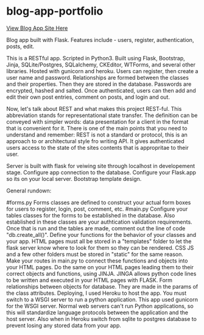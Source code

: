 # blog-app-portfolio

[View Blog App Site Here](https://jd-blog-app-portfolio.herokuapp.com/)

Blog app built with Flask. Features include - users, register, authentication, posts, edit.

This is a RESTful app. Scripted in Python3. Built using Flask, Bootstrap, Jinja, SQLite/Postgres, SQLalchemy, CKEditor, WTForms, and several other libraries. Hosted with gunicorn and heroku. Users can register, then create a user name and password. Relationships are formed between the classes and their properties. Then they are stored in the database. Passwords are encrypted, hashed and salted. Once authenticated, users can then add and edit their own post entries, comment on posts, and login and out.

Now, let's talk about REST and what makes this project REST-ful. This abbreviation stands for representational state transfer. The definition can be conveyed with simpler words: data presentation for a client in the format that is convenient for it. There is one of the main points that you need to understand and remember: REST is not a standard or protocol, this is an approach to or architectural style fro writing API. It gives authenticated users access to the state of the sites contents that is appropritae to their user.

Server is built with flask for veiwing site through localhost in developement stage. Configure app connection to the database. Configure your Flask.app so its on your local server. Bootstrap template design.

General rundown:

#forms.py Forms classes are defined to construct your actual form boxes for users to register, login, post, comment, etc. #main.py Configure your tables classes for the forms to be established in the database. Also established in these classes are your authtication validation requirements. Once that is run and the tables are made, comment out the line of code "db.create_all()". Define your functions for the behavior of your classes and your app. HTML pages must all be stored in a "templates" folder to let the flask server know where to look for them so they can be rendered. CSS JS and a few other folders must be stored in "static" for the same reason. Make your routes in main.py to connect these functions and objects into your HTML pages. Do the same on your HTML pages leading them to their correct objects and functions, using JINJA. JINGA allows python code lines to be written and executed in your HTML pages with FLASK. Form relationships between objects for database. They are made in the params of the class attributes. Deploying, I used Heroku to host the app. You must switch to a WSGI server to run a python application. This app used gunicorn for the WSGI server. Normal web servers can't run Python applications, so this will standardize language protocols between the application and the host server. Also when in Heroku switch from sqlite to postgres database to prevent losing any stored data from your app.
